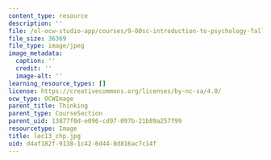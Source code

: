 ```yaml
---
content_type: resource
description: ''
file: /ol-ocw-studio-app/courses/9-00sc-introduction-to-psychology-fall-2011/d4af182f91381c426d448d816ac7c14f_lec13_chp.jpg
file_size: 36369
file_type: image/jpeg
image_metadata:
  caption: ''
  credit: ''
  image-alt: ''
learning_resource_types: []
license: https://creativecommons.org/licenses/by-nc-sa/4.0/
ocw_type: OCWImage
parent_title: Thinking
parent_type: CourseSection
parent_uid: 13877f0d-e096-cd97-097b-21b89a257f99
resourcetype: Image
title: lec13_chp.jpg
uid: d4af182f-9138-1c42-6d44-8d816ac7c14f
---
```


